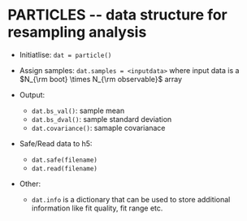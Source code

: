 # PARTICLES -- data structure for resampling analysis

- Initiatlise: `dat = particle()`

- Assign samples: `dat.samples = <inputdata>`
  where input data is a $N_{\rm boot} \times N_{\rm observable}$ array

- Output: 
  - `dat.bs_val()`: sample mean
  - `dat.bs_dval()`: sample standard deviation
  - `dat.covariance()`: samaple covarianace

- Safe/Read data to h5:
  - `dat.safe(filename)`
  - `dat.read(filename)`

- Other:
  - `dat.info` is a dictionary that can be used to store additional information like fit quality, fit range etc. 
     

